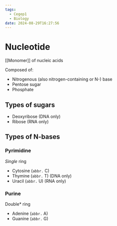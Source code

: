 ```yaml
---
tags:
  - Cegep1
  - Biology
date: 2024-08-29T16:27:56
---
```


# Nucleotide

[[Monomer]] of nucleic acids

Composed of:

- Nitrogenous (also nitrogen-containing or N-) base
- Pentose sugar
- Phosphate

## Types of sugars

- Deoxyribose (DNA only)
- Ribose (RNA only)

## Types of N-bases

### Pyrimidine

*Single* ring

- Cytosine (`abbr.` C)
- Thymine (`abbr.` T) (DNA only)
- Uracil (`abbr.` U) (RNA only)

### Purine

Double* ring

- Adenine (`abbr.` A)
- Guanine (`abbr.` G)